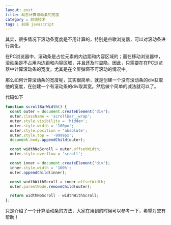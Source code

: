```yaml
---
layout: post
title: 动态计算滚动条的宽度
category : 前端技术
tags : 前端 javascript
---
```


其实，很多情况下滚动条宽度是不用计算的，特别是谷歌浏览器，可以对滚动条进行美化。

在PC浏览器中，滚动条是占位元素的内边距和内容区域的；而在移动浏览器中，滚动条是不占用内边距和内容区域，并且还及时显隐。因此，只需要在在PC浏览器中计算滚动条的宽度，尤其是在全屏弹窗不可滚动的情况中。


那么如何计算滚动条的宽度呢，其实很简单，就是创建一个没有滚动条的div获取他的宽度，在创建一个有滚动条的div取其宽。然后做个简单的减法就可以了。

代码如下

```js
function scrollBarWidth() {
  const outer = document.createElement('div');
  outer.className = 'scrollbar__wrap';
  outer.style.visibility = 'hidden';
  outer.style.width = '100px';
  outer.style.position = 'absolute';
  outer.style.top = '-9999px';
  document.body.appendChild(outer);

  const widthNoScroll = outer.offsetWidth;
  outer.style.overflow = 'scroll';

  const inner = document.createElement('div');
  inner.style.width = '100%';
  outer.appendChild(inner);

  const widthWithScroll = inner.offsetWidth;
  outer.parentNode.removeChild(outer);

  return widthNoScroll - widthWithScroll;
};
```

只是介绍了一个计算滚动条的方法，大家在用到的时候可以参考一下，希望对您有帮助！